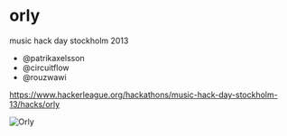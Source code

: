 orly
====

music hack day stockholm 2013

* @patrikaxelsson
* @circuitflow
* @rouzwawi

https://www.hackerleague.org/hackathons/music-hack-day-stockholm-13/hacks/orly

![Orly](https://raw.github.com/circuitflow/orly/master/img/screenshot.png "Orly")
